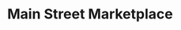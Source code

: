---
title: "Main Street Marketplace"
url: /doylestown/main-street-marketplace/
shop: Einkaufszentrum
---